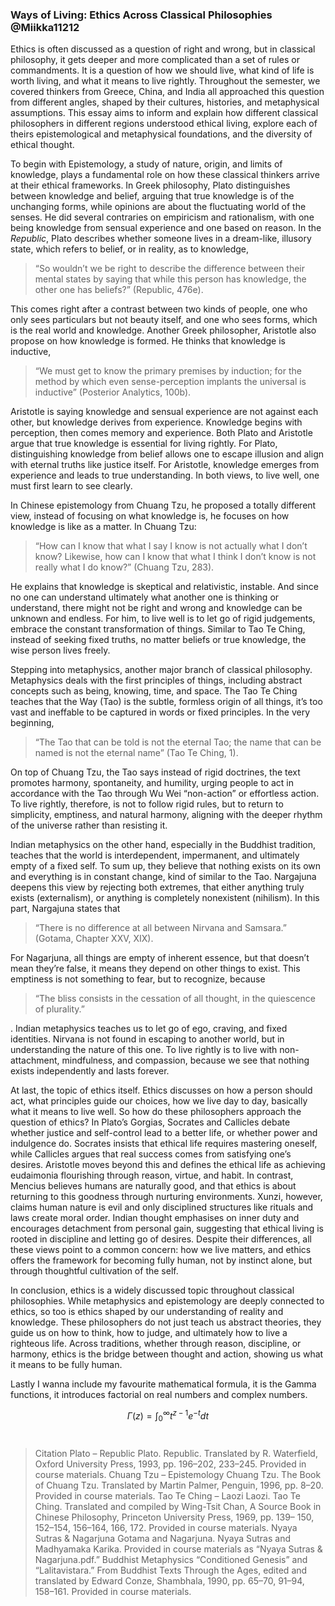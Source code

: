 ### Ways of Living: Ethics Across Classical Philosophies @Miikka11212 



Ethics is often discussed as a question of right and wrong, but in classical philosophy, it gets deeper and more complicated than a set of rules or commandments. It is a question of how we should live, what kind of life is worth living, and what it means to live rightly. Throughout the semester, we covered thinkers from Greece, China, and India all approached this question from different angles, shaped by their cultures, histories, and metaphysical assumptions. This essay aims to inform and explain how different classical philosophers in different regions understood ethical living, explore each of theirs epistemological and metaphysical foundations, and the diversity of ethical thought. 

To begin with Epistemology, a study of nature, origin, and limits of knowledge, plays a fundamental role on how these classical thinkers arrive at their ethical frameworks. In Greek philosophy, Plato distinguishes between knowledge and belief, arguing that true knowledge is of the unchanging forms, while opinions are about the fluctuating world of the senses. He did several contraries on empiricism and rationalism, with one being knowledge from sensual experience and one based on reason. In the *Republic*, Plato describes whether someone lives in a dream-like, illusory state, which refers to belief, or in reality, as to knowledge, 

> “So wouldn’t we be right to describe the difference between their mental states by saying that while this person has knowledge, the other one has beliefs?” (Republic, 476e). 

This comes right after a contrast between two kinds of people, one who only sees particulars but not beauty itself, and one who sees forms, which is the real world and knowledge. Another Greek philosopher, Aristotle also propose on how knowledge is formed. He thinks that knowledge is inductive, 

> “We must get to know the primary premises by induction; for the method by which even sense-perception implants the universal is inductive” (Posterior Analytics, 100b). 

Aristotle is saying knowledge and sensual experience are not against each other, but knowledge derives from experience. Knowledge begins with perception, then comes memory and experience. Both Plato and Aristotle argue that true knowledge is essential for living rightly. For Plato, distinguishing knowledge from belief allows one to escape illusion and align with eternal truths like justice itself. For Aristotle, knowledge emerges from experience and leads to true understanding. In both views, to live well, one must first learn to see clearly.

In Chinese epistemology from Chuang Tzu, he proposed a totally different view, instead of focusing on what knowledge is, he focuses on how knowledge is like as a matter. In Chuang Tzu:

> “How can I know that what I say I know is not actually what I don’t know? Likewise, how can I know that what I think I don’t know is not really what I do know?” (Chuang Tzu, 283). 

He explains that knowledge is skeptical and relativistic, instable. And since no one can understand ultimately what another one is thinking or understand, there might not be right and wrong and knowledge can be unknown and endless. For him, to live well is to let go of rigid judgements, embrace the constant transformation of things. Similar to Tao Te Ching, instead of seeking fixed truths, no matter beliefs or true knowledge, the wise person lives freely. 

Stepping into metaphysics, another major branch of classical philosophy. Metaphysics deals with the first principles of things, including abstract concepts such as being, knowing, time, and space. The Tao Te Ching teaches that the Way (Tao) is the subtle, formless origin of all things, it’s too vast and ineffable to be captured in words or fixed principles. In the very beginning, 

> “The Tao that can be told is not the eternal Tao; the name that can be named is not the eternal name” (Tao Te Ching, 1). 

On top of Chuang Tzu, the Tao says instead of rigid doctrines, the text promotes harmony, spontaneity, and humility, urging people to act in accordance with the Tao through Wu Wei “non-action” or effortless action. To live rightly, therefore, is not to follow rigid rules, but to return to simplicity, emptiness, and natural harmony, aligning with the deeper rhythm of the universe rather than resisting it.

Indian metaphysics on the other hand, especially in the Buddhist tradition, teaches that the world is interdependent, impermanent, and ultimately empty of a fixed self. To sum up, they believe that nothing exists on its own and everything is in constant change, kind of similar to the Tao. Nargajuna deepens this view by rejecting both extremes, that either anything truly exists (externalism), or anything is completely nonexistent (nihilism). In this part, Nargajuna states that 

> “There is no difference at all between Nirvana and Samsara.” (Gotama, Chapter XXV, XIX). 

For Nagarjuna, all things are empty of inherent essence, but that doesn’t mean they’re false, it means they depend on other things to exist. This emptiness is not something to fear, but to recognize, because 

> “The bliss consists in the cessation of all thought, in the quiescence of plurality.”

. Indian metaphysics teaches us to let go of ego, craving, and fixed identities. Nirvana is not found in escaping to another world, but in understanding the nature of this one. To live rightly is to live with non-attachment, mindfulness, and compassion, because we see that nothing exists independently and lasts forever.

At last, the topic of ethics itself. Ethics discusses on how a person should act, what principles guide our choices, how we live day to day, basically what it means to live well. So how do these philosophers approach the question of ethics? In Plato’s Gorgias, Socrates and Callicles debate whether justice and self-control lead to a better life, or whether power and indulgence do. Socrates insists that ethical life requires mastering oneself, while Callicles argues that real success comes from satisfying one’s desires. Aristotle moves beyond this and defines the ethical life as achieving eudaimonia flourishing through reason, virtue, and habit. In contrast, Mencius believes humans are naturally good, and that ethics is about returning to this goodness through nurturing environments. Xunzi, however, claims human nature is evil and only disciplined structures like rituals and laws create moral order. Indian thought emphasises on inner duty and encourages detachment from personal gain, suggesting that ethical living is rooted in discipline and letting go of desires. Despite their differences, all these views point to a common concern: how we live matters, and ethics offers the framework for becoming fully human, not by instinct alone, but through thoughtful cultivation of the self. 

In conclusion, ethics is a widely discussed topic throughout classical philosophies. While metaphysics and epistemology are deeply connected to ethics, so too is ethics shaped by our understanding of reality and knowledge. These philosophers do not just teach us abstract theories, they guide us on how to think, how to judge, and ultimately how to live a righteous life. Across traditions, whether through reason, discipline, or harmony, ethics is the bridge between thought and action, showing us what it means to be fully human.

Lastly I wanna include my favourite mathematical formula, it is the Gamma functions, it introduces factorial on real numbers and complex numbers.

$$\Gamma (z) = \int^{\infty}_{0} t^{z-1} e^{-t} dt$$ 
 

> Citation
> Plato – Republic
>     Plato. Republic. Translated by R. Waterfield, Oxford University Press, 1993, pp. 196–202, 233–245. Provided in course materials.
> Chuang Tzu – Epistemology
>     Chuang Tzu. The Book of Chuang Tzu. Translated by Martin Palmer, Penguin, 1996, pp. 8–20. Provided in course materials.
> Tao Te Ching – Laozi
>     Laozi. Tao Te Ching. Translated and compiled by Wing-Tsit Chan, A Source Book in Chinese Philosophy, Princeton University Press, 1969, pp. 139– 
>    150, 152–154, 156–164, 166, 172. Provided in course materials.
> Nyaya Sutras & Nagarjuna
>     Gotama and Nagarjuna. Nyaya Sutras and Madhyamaka Karika. Provided in course materials as “Nyaya Sutras & Nagarjuna.pdf.”
> Buddhist Metaphysics
>     “Conditioned Genesis” and “Lalitavistara.” From Buddhist Texts Through the Ages, edited and translated by Edward Conze, Shambhala, 1990, pp. 
>     65–70, 91–94, 158–161. Provided in course materials.

